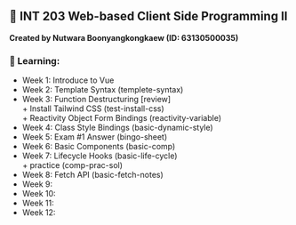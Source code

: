 ## 🍱 INT 203 Web-based Client Side Programming II 

**Created by Nutwara Boonyangkongkaew (ID: 63130500035)**

### 🍣 Learning: <br>
- Week 1: Introduce to Vue
- Week 2: Template Syntax (templete-syntax)
- Week 3: Function Destructuring [review] <br> 
          + Install Tailwind CSS (test-install-css) <br>
          + Reactivity Object Form Bindings (reactivity-variable) 
- Week 4: Class Style Bindings (basic-dynamic-style)
- Week 5: Exam #1 Answer (bingo-sheet)
- Week 6: Basic Components (basic-comp)
- Week 7: Lifecycle Hooks (basic-life-cycle) <br>
          + practice (comp-prac-sol)
- Week 8: Fetch API (basic-fetch-notes)
- Week 9:
- Week 10:
- Week 11:
- Week 12:
